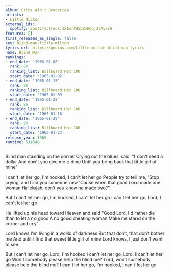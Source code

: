```yaml
---
album: Grits Ain't Groceries
artists:
- Little Milton
external_ids:
  spotify: spotify:track:3XIehPd5pZmHDpjJlAyxrG
features: []
first_released_as_single: false
key: blind-man-little-milton
lyrics_url: https://genius.com/Little-milton-blind-man-lyrics
name: Blind Man
rankings:
- end_date: '1965-01-08'
  rank: 88
  ranking_list: Billboard Hot 100
  start_date: '1965-01-02'
- end_date: '1965-01-15'
  rank: 88
  ranking_list: Billboard Hot 100
  start_date: '1965-01-09'
- end_date: '1965-01-22'
  rank: 86
  ranking_list: Billboard Hot 100
  start_date: '1965-01-16'
- end_date: '1965-01-29'
  rank: 93
  ranking_list: Billboard Hot 100
  start_date: '1965-01-23'
release_year: 1965
runtime: 531640
---
```

Blind man standing on the corner
Crying out the blues, said, "I don't need a dollar
And don't you give me a dime
Until you bring back that little girl of mine"

I can't let her go, I'm hooked, I can't let her go
People try to tell me, "Stop crying, and find you someone new
'Cause when that good Lord made one woman
Hallelujah, don't you know he made two?"

But I can't let her go, I'm hooked, I can't let her go
I can't let her go, Lord, I can't let her go

He lifted up his head toward Heaven and said
"Good Lord, I'd rather die than to let a no good
A no good cheating woman
Make me stand on the corner and cry"

Lord knows I'm living in a world of darkness
But that don't, that don't bother me
And until I find that sweet little girl of mine
Lord knows, I just don't want to see

But I can't let her go, Lord, I'm hooked
I can't let her go, Lord, I can't let her go
Won't somebody please help the blind me?
Lord, won't somebody please help the blind me?
I can't let her go, I'm hooked, I can't let her go
